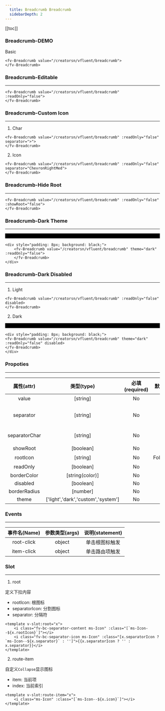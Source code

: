 ```yaml
---
  title: Breadcrumb Breadcrumb
  sidebarDepth: 2
---
```

  
[[toc]]

### Breadcrumb-DEMO 

Basic


<ClientOnly>
<fv-Breadcrumb value="/creatorsn/vfluent/breadcrumb">
</fv-Breadcrumb>
</ClientOnly>

```vue
<fv-Breadcrumb value="/creatorsn/vfluent/breadcrumb">
</fv-Breadcrumb>
```

### Breadcrumb-Editable
---

<ClientOnly>
<fv-Breadcrumb value="/creatorsn/vfluent/breadcrumb" :readOnly="false">
</fv-Breadcrumb>
</ClientOnly>

```vue
<fv-Breadcrumb value="/creatorsn/vfluent/breadcrumb" :readOnly="false">
</fv-Breadcrumb>
```

### Breadcrumb-Custom Icon
---

1. Char

<ClientOnly>
<fv-Breadcrumb value="/creatorsn/vfluent/breadcrumb" :readOnly="false" separator=">">
</fv-Breadcrumb>
</ClientOnly>

```vue
<fv-Breadcrumb value="/creatorsn/vfluent/breadcrumb" :readOnly="false" separator=">">
</fv-Breadcrumb>
```

2. Icon

<ClientOnly>
<fv-Breadcrumb value="/creatorsn/vfluent/breadcrumb" :readOnly="false" separator="ChevronRightMed">
</fv-Breadcrumb>
</ClientOnly>

```vue
<fv-Breadcrumb value="/creatorsn/vfluent/breadcrumb" :readOnly="false" separator="ChevronRightMed">
</fv-Breadcrumb>
```

### Breadcrumb-Hide Root
---

<ClientOnly>
<fv-Breadcrumb value="/creatorsn/vfluent/breadcrumb" :readOnly="false" :showRoot="false">
</fv-Breadcrumb>
</ClientOnly>

```vue
<fv-Breadcrumb value="/creatorsn/vfluent/breadcrumb" :readOnly="false" :showRoot="false">
</fv-Breadcrumb>
```

### Breadcrumb-Dark Theme
---

<div style="padding: 8px; background: black;">
<ClientOnly>
<fv-Breadcrumb value="/creatorsn/vfluent/breadcrumb" theme="dark" :readOnly="false">
</fv-Breadcrumb>
</ClientOnly>
</div>

```vue
<div style="padding: 8px; background: black;">
    <fv-Breadcrumb value="/creatorsn/vfluent/breadcrumb" theme="dark" :readOnly="false">
    </fv-Breadcrumb>
</div>
```

### Breadcrumb-Dark Disabled
---
1. Light

<ClientOnly>
<fv-Breadcrumb value="/creatorsn/vfluent/breadcrumb" :readOnly="false" disabled>
</fv-Breadcrumb>
</ClientOnly>

```vue
<fv-Breadcrumb value="/creatorsn/vfluent/breadcrumb" :readOnly="false" disabled>
</fv-Breadcrumb>
```

2. Dark

<div style="padding: 8px; background: black;">
<ClientOnly>
<fv-Breadcrumb value="/creatorsn/vfluent/breadcrumb" theme="dark" :readOnly="false" disabled>
</fv-Breadcrumb>
</ClientOnly>
</div>

```vue
<div style="padding: 8px; background: black;">
<fv-Breadcrumb value="/creatorsn/vfluent/breadcrumb" theme="dark" :readOnly="false" disabled>
</fv-Breadcrumb>
</div>
```


### Propoties
---
|  属性(attr)   |             类型(type)             | 必填(required) | 默认值(default)  |       说明(statement)        |
|:-------------:|:----------------------------------:|:--------------:|:----------------:|:----------------------------:|
|     value     |              [string]              |       No       |       N/A        |          字符串路径          |
|   separator   |              [string]              |       No       |        /         | 分隔符显示, 可以是字符或图标 |
| separatorChar |              [string]              |       No       |        /         |      以什么字符分割路径      |
|   showRoot    |             [boolean]              |       No       |       true       |          显示根图标          |
|   rootIcon    |              [string]              |       No       | FolderHorizontal |            根图标            |
|   readOnly    |             [boolean]              |       No       |       true       |           是否只读           |
|  borderColor  |          [string(color)]           |       No       |       N/A        |                              |
|   disabled    |             [boolean]              |       No       |      false       |                              |
| borderRadius  |              [number]              |       No       |        2         |                              |
|     theme     | ['light','dark','custom','system'] |       No       |      system      |                              |


### Events
---
| 事件名(Name) | 参数类型(args) | 说明(statement) |
|:------------:|:--------------:|:---------------:|
|  root-click  |     object     | 单击根图标触发  |
|  item-click  |     object     | 单击路由项触发  |
  

### Slot

---

1. root

定义下拉内容

- rootIcon: 根图标
- separatorIcon: 分割图标
- separator: 分隔符

```vue
<template v-slot:root="x">
    <i class="fv-bc-separator-content ms-Icon" :class="[`ms-Icon--${x.rootIcon}`]"></i>
    <i class="fv-bc-separator-icon ms-Icon" :class="[x.separatorIcon ? `ms-Icon--${x.separator}` : '']">{{x.separatorIcon ? '' : x.separator}}</i>
</template>
```

2. route-item

自定义`Collapse`显示图标

- item: 当前项
- index: 当前索引

```vue
<template v-slot:route-item="x">
    <i class="ms-Icon" :class="[`ms-Icon--${x.icon}`]"></i>
</template>
```